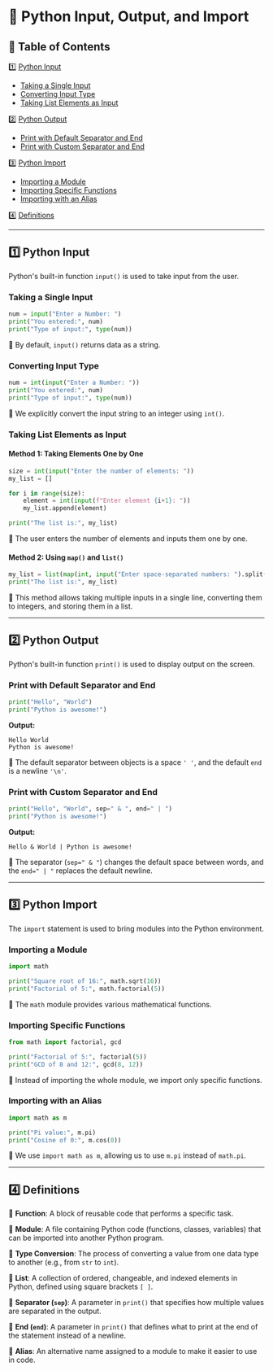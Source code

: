 # **📌 Python Input, Output, and Import**  

## **📖 Table of Contents**
1️⃣ [Python Input](#1️⃣-python-input)  
   - [Taking a Single Input](#taking-a-single-input)  
   - [Converting Input Type](#converting-input-type)  
   - [Taking List Elements as Input](#taking-list-elements-as-input)
       
2️⃣ [Python Output](#2️⃣-python-output)  
   - [Print with Default Separator and End](#print-with-default-separator-and-end)  
   - [Print with Custom Separator and End](#print-with-custom-separator-and-end)
     
3️⃣ [Python Import](#3️⃣-python-import)  
   - [Importing a Module](#importing-a-module)  
   - [Importing Specific Functions](#importing-specific-functions)  
   - [Importing with an Alias](#importing-with-an-alias)
     
4️⃣ [Definitions](#4️⃣-definitions)  

---

## **1️⃣ Python Input**  

Python's built-in function `input()` is used to take input from the user.  

### **Taking a Single Input**  
```python
num = input("Enter a Number: ")
print("You entered:", num)
print("Type of input:", type(num))
```
🔹 By default, `input()` returns data as a string.  

### **Converting Input Type**  
```python
num = int(input("Enter a Number: "))
print("You entered:", num)
print("Type of input:", type(num))
```
🔹 We explicitly convert the input string to an integer using `int()`.  

### **Taking List Elements as Input**  

#### **Method 1: Taking Elements One by One**  
```python
size = int(input("Enter the number of elements: "))
my_list = []

for i in range(size):
    element = int(input(f"Enter element {i+1}: "))
    my_list.append(element)

print("The list is:", my_list)
```
🔹 The user enters the number of elements and inputs them one by one.  

#### **Method 2: Using `map()` and `list()`**  
```python
my_list = list(map(int, input("Enter space-separated numbers: ").split()))
print("The list is:", my_list)
```
🔹 This method allows taking multiple inputs in a single line, converting them to integers, and storing them in a list.  

---

## **2️⃣ Python Output**  

Python's built-in function `print()` is used to display output on the screen.  

### **Print with Default Separator and End**  
```python
print("Hello", "World")
print("Python is awesome!")
```
**Output:**  
```
Hello World
Python is awesome!
```
🔹 The default separator between objects is a space `' '`, and the default `end` is a newline `'\n'`.  

### **Print with Custom Separator and End**  
```python
print("Hello", "World", sep=" & ", end=" | ")
print("Python is awesome!")
```
**Output:**  
```
Hello & World | Python is awesome!
```
🔹 The separator (`sep=" & "`) changes the default space between words, and the `end=" | "` replaces the default newline.  

---

## **3️⃣ Python Import**  

The `import` statement is used to bring modules into the Python environment.  

### **Importing a Module**  
```python
import math

print("Square root of 16:", math.sqrt(16))
print("Factorial of 5:", math.factorial(5))
```
🔹 The `math` module provides various mathematical functions.  

### **Importing Specific Functions**  
```python
from math import factorial, gcd

print("Factorial of 5:", factorial(5))
print("GCD of 8 and 12:", gcd(8, 12))
```
🔹 Instead of importing the whole module, we import only specific functions.  

### **Importing with an Alias**  
```python
import math as m

print("Pi value:", m.pi)
print("Cosine of 0:", m.cos(0))
```
🔹 We use `import math as m`, allowing us to use `m.pi` instead of `math.pi`.  

---

## **4️⃣ Definitions**  

📌 **Function**: A block of reusable code that performs a specific task.  

📌 **Module**: A file containing Python code (functions, classes, variables) that can be imported into another Python program.  

📌 **Type Conversion**: The process of converting a value from one data type to another (e.g., from `str` to `int`).  

📌 **List**: A collection of ordered, changeable, and indexed elements in Python, defined using square brackets `[ ]`.  

📌 **Separator (`sep`)**: A parameter in `print()` that specifies how multiple values are separated in the output.  

📌 **End (`end`)**: A parameter in `print()` that defines what to print at the end of the statement instead of a newline.  

📌 **Alias**: An alternative name assigned to a module to make it easier to use in code.  
